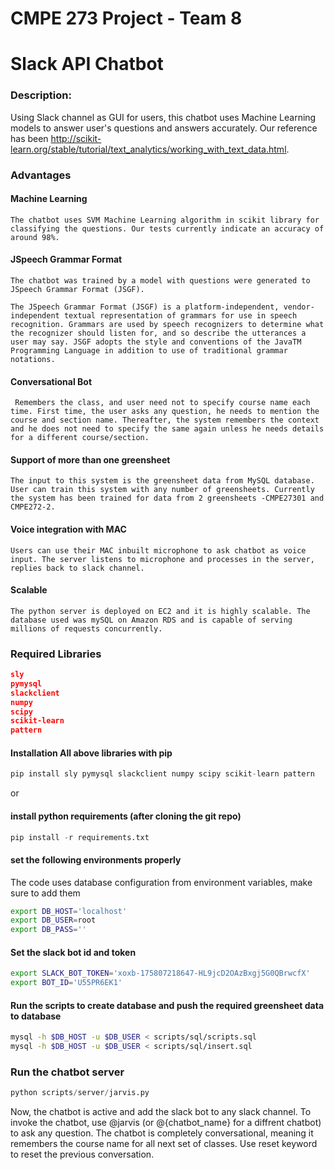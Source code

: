 # CMPE 273 Project - Team 8

# Slack API Chatbot

### Description: 

Using Slack channel as GUI for users, this chatbot uses Machine Learning models to answer user's questions and answers accurately. Our reference has been http://scikit-learn.org/stable/tutorial/text_analytics/working_with_text_data.html.

### Advantages

#### Machine Learning
	The chatbot uses SVM Machine Learning algorithm in scikit library for classifying the questions. Our tests currently indicate an accuracy of around 98%.
#### JSpeech Grammar Format
	The chatbot was trained by a model with questions were generated to JSpeech Grammar Format (JSGF).

	The JSpeech Grammar Format (JSGF) is a platform-independent, vendor-independent textual representation of grammars for use in speech recognition. Grammars are used by speech recognizers to determine what the recognizer should listen for, and so describe the utterances a user may say. JSGF adopts the style and conventions of the JavaTM Programming Language in addition to use of traditional grammar notations.
#### Conversational Bot
	 Remembers the class, and user need not to specify course name each time. First time, the user asks any question, he needs to mention the course and section name. Thereafter, the system remembers the context and he does not need to specify the same again unless he needs details for a different course/section. 
#### Support of more than one greensheet
	The input to this system is the greensheet data from MySQL database. User can train this system with any number of greensheets. Currently the system has been trained for data from 2 greensheets -CMPE27301 and CMPE272-2.
#### Voice integration with MAC
	Users can use their MAC inbuilt microphone to ask chatbot as voice input. The server listens to microphone and processes in the server, replies back to slack channel.
#### Scalable
	The python server is deployed on EC2 and it is highly scalable. The database used was mySQL on Amazon RDS and is capable of serving millions of requests concurrently.

	


### Required Libraries 
```json
sly
pymysql
slackclient
numpy
scipy
scikit-learn
pattern
```

#### Installation All above libraries with pip
```python
pip install sly pymysql slackclient numpy scipy scikit-learn pattern
```

or 

#### install python requirements (after cloning the git repo)
```python
pip install -r requirements.txt
```


#### set the following environments properly
The code uses database configuration from environment variables, make sure to add them
```bash
export DB_HOST='localhost'
export DB_USER=root
export DB_PASS=''
```

#### Set the slack bot id and token
```bash
export SLACK_BOT_TOKEN='xoxb-175807218647-HL9jcD2OAzBxgj5G0QBrwcfX'
export BOT_ID='U55PR6EK1'
```


#### Run the scripts to create database and push the required greensheet data to database
```bash
mysql -h $DB_HOST -u $DB_USER < scripts/sql/scripts.sql
mysql -h $DB_HOST -u $DB_USER < scripts/sql/insert.sql
```


### Run the chatbot server

```python
python scripts/server/jarvis.py
```

Now, the chatbot is active and add the slack bot to any slack channel. To invoke the chatbot, use @jarvis (or @{chatbot_name} for a diffrent chatbot) to ask any question. The chatbot is completely conversational, meaning it remembers the course name for all next set of classes. Use reset keyword to reset the previous conversation.